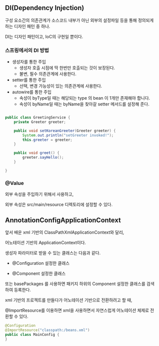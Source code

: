 ## DI(Dependency Injection)

구성 요소간의 의존관계가 소스코드 내부가 아닌 외부의 설정파일 등을 통해 정의되게 하는 디자인 패턴 중 하나.

DI는 디자인 패턴이고, IoC의 구현일 뿐이다.

### 스프링에서의 DI 방법

- 생성자를 통한 주입
    - 생성자 호출 시점에 딱 한번만 호출되는 것이 보장된다.
    - 불변, 필수 의존관계에 사용한다.
- setter를 통한 주입
    - 선택, 변경 가능성이 있는 의존관계에 사용한다.
- autowire를 통한 주입
    - 속성이 byType일 때는 해당되는 type 의 bean 이 1개만 존재해야 합니다.
    - 속성이 byName일 때는 byName을 찾아갈 setter 메서드를 설정해 준다.
  
```java

public class GreetingService {
    private Greeter greeter;

    public void setKoreanGreeter(Greeter greeter) {
        System.out.println("setGreeter invoked!");
        this.greeter = greeter;
    }

    public void greet() {
        greeter.sayHello();
    }

}
```

### @Value
외부 속성을 주입하기 위해서 사용하고,

외부 속성은 src/main/resource 디렉토리에 설정할 수 있다.

## AnnotationConfigApplicationContext
앞서 배운 xml 기반의 ClassPathXmlApplicationContext와 달리,

어노테이션 기반의 ApplicationContext이다. 

생성자 파라미터로 받을 수 있는 클래스는 다음과 같다.

- @Configuration 설정한 클래스

- @Component 설정한 클래스

또는 basePackages 를 사용하면 패키지 하위의 Component 설정한 클래스를 검색하여 등록한다.

xml 기반의 프로젝트를 만들다가 어노테이션 기반으로 전환하려고 할 때,

@ImportResource를 이용하면 xml을 사용하면서 자연스럽게 어노테이션 체제로 전환할 수 있다.

```java
@Configuration
@ImportResource("classpath:/beans.xml")
public class MainConfig {
}
```